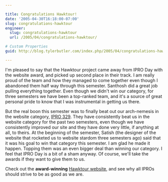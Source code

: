 ```yaml
---

title: Congratulations Hawktour!
date: '2005-04-30T16:18:00-07:00'
slug: congratulations-hawktour
engineer:
  slug: congratulations-hawktour
  url: /2005/04/congratulations-hawktour/

# Custom Properties
guid: http://blog.tylerbutler.com/index.php/2005/04/congratulations-hawktour/

---
```


I'm pleased to say that the Hawktour project came away from IPRO Day with the
website award, and picked up second place in their track. I am really proud of
the team and how they managed to come together even though I abandoned them
half way through this semester. Santhosh did a great job pulling everything
together. Even though we didn't win our category, for three semesters we have
been a top-ranked team, and it's a source of great personal pride to know that
I was instrumental in getting us there.

  
But the real boon this semester was to finally beat out our arch-nemesis in
the website category, [IPRO 329][1]. They have consistently beat us in the
website category for the past two semesters, even though we have consistently
improved our site and they have done very little, if anything at all, to
theirs. At the beginning of the semester, Satish (the designer of the website
that rocketed us to website stardom three semesters ago) said that it was his
goal to win that category this semester. I am glad he made it happen. Topping
them was an even bigger deal than winning our category. I feel that IPRO Day
is a bit of a sham anyway. Of course, we'll take the awards if they want
to give them to us.

  
Check out the **award-winning** [Hawktour website][2], and see why all IPROs
should strive to be as good as we are.

   [1]: http://www.iit.edu/~ipro329s05/
   [2]: http://www.hawktour.net/

